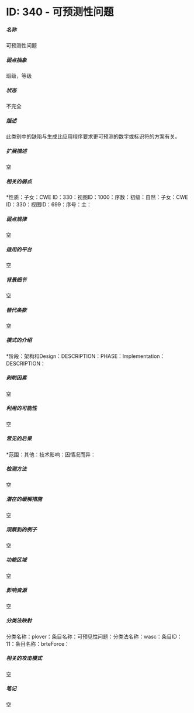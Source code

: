 # ID: 340 - 可预测性问题
<h5>名称</h5>可预测性问题
<h5>弱点抽象</h5>班级，等级
<h5>状态</h5>不完全
<h5>描述</h5>此类别中的缺陷与生成比应用程序要求更可预测的数字或标识符的方案有关。
<h5>扩展描述</h5>空
<h5>相关的弱点</h5>*性质：子女：CWE ID：330：视图ID：1000：序数：初级：自然：子女：CWE ID：330：视图ID：699：序号：主：
<h5>弱点规律</h5>空
<h5>适用的平台</h5>空
<h5>背景细节</h5>空
<h5>替代条款</h5>空
<h5>模式的介绍</h5>*阶段：架构和Design：DESCRIPTION：PHASE：Implementation：DESCRIPTION：
<h5>剥削因素</h5>空
<h5>利用的可能性</h5>空
<h5>常见的后果</h5>*范围：其他：技术影响：因情况而异：
<h5>检测方法</h5>空
<h5>潜在的缓解措施</h5>空
<h5>观察到的例子</h5>空
<h5>功能区域</h5>空
<h5>影响资源</h5>空
<h5>分类法映射</h5>分类名称：plover：条目名称：可预见性问题：分类法名称：wasc：条目ID：11：条目名称：brteForce：
<h5>相关的攻击模式</h5>空
<h5>笔记</h5>空

